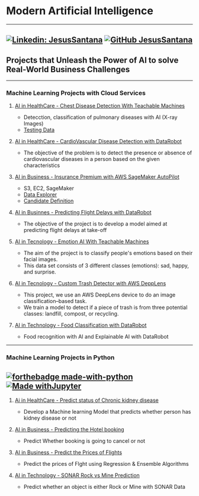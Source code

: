 # Modern Artificial Intelligence  
---
[![Linkedin: JesusSantana](https://img.shields.io/badge/-JesusSantana-blue?style=flat-square&logo=Linkedin&logoColor=white&link=https://www.linkedin.com/in/chus-santana/)](https://www.linkedin.com/in/chus-santana/) [![GitHub JesusSantana](https://img.shields.io/github/followers/jesussantana?label=follow&style=social)](https://github.com/jesussantana)  
---  
## Projects that Unleash the Power of AI to solve Real-World Business Challenges
---  
### Machine Learning Projects with Cloud Services

1. [AI in HealthCare - Chest Disease Detection With Teachable Machines](https://teachablemachine.withgoogle.com/models/51m9nmioQ/) 
    - Detecction, classification of pulmonary diseases with AI (X-ray Images)
    - [Testing Data](https://drive.google.com/drive/folders/1-CuUumpUn0aP398X21IrwKuHo2NOVHXn)


2. [AI in HealthCare - CardioVascular Disease Detection with DataRobot](https://60e50a6d1ff3629d97a994fa.apps2.datarobot.com/?token=H0iBuqYOSo4SffT5Z1sQ1GYN4xboYKDZbZ6RlqJNbqs)

   - The objective of the problem is to detect the presence or absence of cardiovascular diseases in a person based on the given characteristics

3. [AI in Business - Insurance Premium with AWS SageMaker AutoPilot](https://github.com/jesussantana/Modern-Artificial-Intelligence/blob/main/notebooks/AI%20in%20Business%20-%20Insurance%20Premium%20with%20AWS%20SageMaker%20AutoPilot/Insurance_Prediction_AutoPilot_Startup.ipynb)

    - S3, EC2, SageMaker
    - [Data Explorer](https://github.com/jesussantana/Modern-Artificial-Intelligence/blob/main/notebooks/AI%20in%20Business%20-%20Insurance%20Premium%20with%20AWS%20SageMaker%20AutoPilot/SageMakerAutopilotDataExplorationNotebook.html)
    - [Candidate Definition](https://github.com/jesussantana/Modern-Artificial-Intelligence/blob/main/notebooks/AI%20in%20Business%20-%20Insurance%20Premium%20with%20AWS%20SageMaker%20AutoPilot/SageMakerAutopilotCandidateDefinitionNotebook.html)  

4. [AI in Businnes - Predicting Flight Delays with DataRobot](https://60e895727e71a6eaa3a03fa3.apps2.datarobot.com/?token=8C8XQxDzhpww8nMnclVY2DMp-VqiOI-AtM8_Gu9aVQY)

    - The objective of the project is to develop a model aimed at predicting flight delays at take-off 

5. [AI in Tecnology - Emotion AI With Teachable Machines](https://teachablemachine.withgoogle.com/models/RxdCZMbqh/)  

    - The aim of the project is to classify people's emotions based on their facial images. 
    - This data set consists of 3 different classes (emotions): sad, happy, and surprise.

6. [AI in Tecnology - Custom Trash Detector with AWS DeppLens](https://github.com/jesussantana/Modern-Artificial-Intelligence/blob/main/notebooks/AI%20in%20Technology%20-%20AWS%20DeepLens%20Custom%20Trash%20Detector/AI-in-Technology-aws-deeplens-custom-trash-detector.ipynb)  

    - This project, we use an AWS DeepLens device to do an image classification–based task. 
    - We train a model to detect if a piece of trash is from three potential classes: landfill, compost, or recycling.

7. [AI in Technology - Food Classification with DataRobot](#)  

    - Food recognition with AI and Explainable AI with DataRobot


---
### Machine Learning Projects in Python  
[![forthebadge made-with-python](http://ForTheBadge.com/images/badges/made-with-python.svg)](https://www.python.org/)  
[![Made withJupyter](https://img.shields.io/badge/Made%20with-Jupyter-orange?style=for-the-badge&logo=Jupyter)](https://jupyter.org/try)    
---  

1. [Ai in HealthCare - Predict status of Chronic kidney disease](https://github.com/jesussantana/Modern-Artificial-Intelligence/blob/main/notebooks/Ai%20in%20HealthCare%20-%20Predict%20status%20of%20Chronic%20kidney%20disease/ML_chronic_Kidney_disease-deploy.ipynb)  

   - Develop a Machine learning Model that predicts whether person has kidney disease or not

2. [AI in Business - Predicting the Hotel booking](https://github.com/jesussantana/Modern-Artificial-Intelligence/blob/main/notebooks/AI%20in%20Business%20-%20Predicting%20the%20Hotel%20booking/ML_hotel_booking_Prediction_deploy.ipynb)  

   - Predict Whether booking is going to cancel or not

3. [AI in Business - Predict the Prices of Flights](https://github.com/jesussantana/Modern-Artificial-Intelligence/blob/main/notebooks/AI%20in%20Business%20-%20Predict%20the%20Prices%20of%20Flight/ML_flight_price_deploy.ipynb)  

   - Predict the prices of Flght using Regression & Ensemble Algorithms

4. [AI in Technology - SONAR Rock vs Mine Prediction](https://github.com/jesussantana/Modern-Artificial-Intelligence/blob/main/notebooks/AI%20in%20Technology%20-%20SONAR%20Rock%20vs%20Mine%20Prediction/ML_Rock_vs_Mine_Prediction.ipynb)  

   - Predict whether an object is either Rock or Mine with SONAR Data


